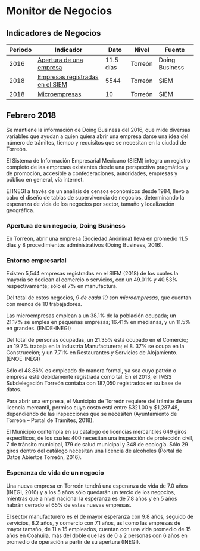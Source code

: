 # Monitor de Negocios

## Indicadores de Negocios

Periodo | Indicador                          | Dato      | Nivel   | Fuente
--------|------------------------------------|-----------|---------|----------------
2016    | [Apertura de una empresa](http://localhost/trcimplan_sitioweb/indicadores-torreon/economia-apertura-de-una-empresa.html)            | 11.5 días | Torreón | Doing Business
2018    | [Empresas registradas en el SIEM](http://localhost/trcimplan_sitioweb/indicadores-torreon/economia-total-de-empresas-registradas-en-el-siem.html)    | 5544      | Torreón | SIEM
2018    | [Microempresas](http://localhost/trcimplan_sitioweb/indicadores-torreon/economia-microempresas.html)                      | 10        | Torreón | SIEM

## Febrero 2018

Se mantiene la información de Doing Business del 2016, que mide diversas variables que ayudan a quien quiera abrir una empresa darse una idea del número de trámites, tiempo y requisitos que se necesitan en la ciudad de Torreón.

El Sistema de Información Empresarial Mexicano (SIEM) integra un registro completo de las empresas existentes desde una perspectiva pragmática y de promoción, accesible a confederaciones, autoridades, empresas y público en general, vía internet.

El INEGI a través de un análisis de censos económicos desde 1984, llevó a cabo el diseño de tablas de supervivencia de negocios, determinando la esperanza de vida de los negocios por sector, tamaño y localización geográfica.

### Apertura de un negocio, Doing Business

En Torreón, abrir una empresa (Sociedad Anónima) lleva en promedio 11.5 días y 8 procedimientos administrativos (Doing Business, 2016).

### Entorno empresarial

Existen 5,544 empresas registradas en el SIEM (2018) de los cuales la mayoría se dedican al comercio o servicios, con un 49.01% y 40.53% respectivamente;  sólo el 7% en manufactura.

Del total de estos negocios, *9 de cada 10 son microempresas*, que cuentan con menos de 10 trabajadores.

Las microempresas emplean a un 38.1% de la población ocupada; un 21.17% se emplea en pequeñas empresas; 16.41% en medianas, y un 11.5% en grandes. (ENOE-INEGI)

Del total de personas ocupadas, un 21.35% está ocupado en el Comercio; un 19.7% trabaja en la Industria Manufacturera; el 8. 37% se ocupa en la Construcción; y un 7.71% en Restaurantes y Servicios de Alojamiento. (ENOE-INEGI)

Sólo el 48.86% es empleado de manera formal, ya sea cuyo patrón o empresa esté debidamente registrada como tal. En el 2013, el IMSS Subdelegación Torreón contaba con 187,050 registrados en su base de datos.

Para abrir una empresa, el Municipio de Torreón requiere del trámite de una licencia mercantil, permiso cuyo costo está entre $321.00 y $1,287.48, dependiendo de las inspecciones que se necesiten (Ayuntamiento de Torreón – Portal de Trámites, 2018).

El Municipio contempla en su catálogo de licencias mercantiles 649 giros específicos, de los cuales 400 necesitan una inspección de protección civil, 7 de tránsito municipal, 179 de salud municipal y 348 de ecología. Sólo 29 giros dentro del catálogo necesitan una licencia de alcoholes (Portal de Datos Abiertos Torreón, 2016).

### Esperanza de vida de un negocio

Una nueva empresa en Torreón tendrá una esperanza de vida de 7.0 años (INEGI, 2016) y a los 5 años sólo quedarán un tercio de los negocios, mientras que a nivel nacional la esperanza es de 7.8 años y en 5 años habrán cerrado el 65% de estas nuevas empresas.

El sector manufacturero es el de mayor esperanza con 9.8 años, seguido de servicios, 8.2 años, y comercio con 7.1 años, así como las empresas de mayor tamaño, de 11 a 15 empleados, cuentan con una vida promedio de 15 años en Coahuila, más del doble que las de 0 a 2 personas con 6 años en promedio de operación a partir de su apertura (INEGI).
